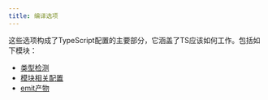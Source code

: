 ```yaml
---
title: 编译选项
---
```


这些选项构成了TypeScript配置的主要部分，它涵盖了TS应该如何工作。包括如下模块：
- [类型检测](./type-checking)
- [模块相关配置](./modules)
- [emit产物](./emit)
